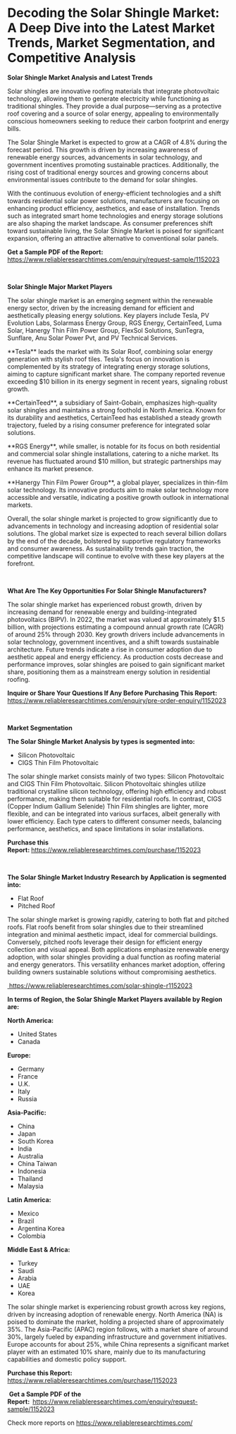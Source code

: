 <p><h1>Decoding the Solar Shingle Market: A Deep Dive into the Latest Market Trends, Market Segmentation, and Competitive Analysis</h1></p><p><strong>Solar Shingle Market Analysis and Latest Trends</strong></p>
<p><p>Solar shingles are innovative roofing materials that integrate photovoltaic technology, allowing them to generate electricity while functioning as traditional shingles. They provide a dual purpose—serving as a protective roof covering and a source of solar energy, appealing to environmentally conscious homeowners seeking to reduce their carbon footprint and energy bills.</p><p>The Solar Shingle Market is expected to grow at a CAGR of 4.8% during the forecast period. This growth is driven by increasing awareness of renewable energy sources, advancements in solar technology, and government incentives promoting sustainable practices. Additionally, the rising cost of traditional energy sources and growing concerns about environmental issues contribute to the demand for solar shingles. </p><p>With the continuous evolution of energy-efficient technologies and a shift towards residential solar power solutions, manufacturers are focusing on enhancing product efficiency, aesthetics, and ease of installation. Trends such as integrated smart home technologies and energy storage solutions are also shaping the market landscape. As consumer preferences shift toward sustainable living, the Solar Shingle Market is poised for significant expansion, offering an attractive alternative to conventional solar panels.</p></p>
<p><strong>Get a Sample PDF of the Report:&nbsp;</strong> <a href="https://www.reliableresearchtimes.com/enquiry/request-sample/1152023?utm_campaign=2627&utm_medium=2&utm_source=Github&utm_content=ia&utm_term=07042025&utm_id=solar-shingle">https://www.reliableresearchtimes.com/enquiry/request-sample/1152023</a></p>
<p>&nbsp;</p>
<p><strong>Solar Shingle Major Market Players</strong></p>
<p><p>The solar shingle market is an emerging segment within the renewable energy sector, driven by the increasing demand for efficient and aesthetically pleasing energy solutions. Key players include Tesla, PV Evolution Labs, Solarmass Energy Group, RGS Energy, CertainTeed, Luma Solar, Hanergy Thin Film Power Group, FlexSol Solutions, SunTegra, Sunflare, Anu Solar Power Pvt, and PV Technical Services.</p><p>**Tesla** leads the market with its Solar Roof, combining solar energy generation with stylish roof tiles. Tesla's focus on innovation is complemented by its strategy of integrating energy storage solutions, aiming to capture significant market share. The company reported revenue exceeding $10 billion in its energy segment in recent years, signaling robust growth.</p><p>**CertainTeed**, a subsidiary of Saint-Gobain, emphasizes high-quality solar shingles and maintains a strong foothold in North America. Known for its durability and aesthetics, CertainTeed has established a steady growth trajectory, fueled by a rising consumer preference for integrated solar solutions.</p><p>**RGS Energy**, while smaller, is notable for its focus on both residential and commercial solar shingle installations, catering to a niche market. Its revenue has fluctuated around $10 million, but strategic partnerships may enhance its market presence.</p><p>**Hanergy Thin Film Power Group**, a global player, specializes in thin-film solar technology. Its innovative products aim to make solar technology more accessible and versatile, indicating a positive growth outlook in international markets.</p><p>Overall, the solar shingle market is projected to grow significantly due to advancements in technology and increasing adoption of residential solar solutions. The global market size is expected to reach several billion dollars by the end of the decade, bolstered by supportive regulatory frameworks and consumer awareness. As sustainability trends gain traction, the competitive landscape will continue to evolve with these key players at the forefront.</p></p>
<p>&nbsp;</p>
<p><strong>What Are The Key Opportunities For Solar Shingle Manufacturers?</strong></p>
<p><p>The solar shingle market has experienced robust growth, driven by increasing demand for renewable energy and building-integrated photovoltaics (BIPV). In 2022, the market was valued at approximately $1.5 billion, with projections estimating a compound annual growth rate (CAGR) of around 25% through 2030. Key growth drivers include advancements in solar technology, government incentives, and a shift towards sustainable architecture. Future trends indicate a rise in consumer adoption due to aesthetic appeal and energy efficiency. As production costs decrease and performance improves, solar shingles are poised to gain significant market share, positioning them as a mainstream energy solution in residential roofing.</p></p>
<p><strong>Inquire or Share Your Questions If Any Before Purchasing This Report:</strong> <a href="https://www.reliableresearchtimes.com/enquiry/pre-order-enquiry/1152023?utm_campaign=2627&utm_medium=2&utm_source=Github&utm_content=ia&utm_term=07042025&utm_id=solar-shingle">https://www.reliableresearchtimes.com/enquiry/pre-order-enquiry/1152023</a></p>
<p>&nbsp;</p>
<p><strong>Market Segmentation</strong></p>
<p><strong>The Solar Shingle Market Analysis by types is segmented into:</strong></p>
<p><ul><li>Silicon Photovoltaic</li><li>CIGS Thin Film Photovoltaic</li></ul></p>
<p><p>The solar shingle market consists mainly of two types: Silicon Photovoltaic and CIGS Thin Film Photovoltaic. Silicon Photovoltaic shingles utilize traditional crystalline silicon technology, offering high efficiency and robust performance, making them suitable for residential roofs. In contrast, CIGS (Copper Indium Gallium Selenide) Thin Film shingles are lighter, more flexible, and can be integrated into various surfaces, albeit generally with lower efficiency. Each type caters to different consumer needs, balancing performance, aesthetics, and space limitations in solar installations.</p></p>
<p><strong>Purchase this Report:&nbsp;</strong><a href="https://www.reliableresearchtimes.com/purchase/1152023?utm_campaign=2627&utm_medium=2&utm_source=Github&utm_content=ia&utm_term=07042025&utm_id=solar-shingle">https://www.reliableresearchtimes.com/purchase/1152023</a></p>
<p>&nbsp;</p>
<p><strong>The Solar Shingle Market Industry Research by Application is segmented into:</strong></p>
<p><ul><li>Flat Roof</li><li>Pitched Roof</li></ul></p>
<p><p>The solar shingle market is growing rapidly, catering to both flat and pitched roofs. Flat roofs benefit from solar shingles due to their streamlined integration and minimal aesthetic impact, ideal for commercial buildings. Conversely, pitched roofs leverage their design for efficient energy collection and visual appeal. Both applications emphasize renewable energy adoption, with solar shingles providing a dual function as roofing material and energy generators. This versatility enhances market adoption, offering building owners sustainable solutions without compromising aesthetics.</p></p>
<p><a href="https://www.reliableresearchtimes.com/solar-shingle-r1152023?utm_campaign=2627&utm_medium=2&utm_source=Github&utm_content=ia&utm_term=07042025&utm_id=solar-shingle">&nbsp;https://www.reliableresearchtimes.com/solar-shingle-r1152023</a></p>
<p><strong>In terms of Region, the Solar Shingle Market Players available by Region are:</strong></p>
<p>
    <p> <strong> North America: </strong>
        <ul>
            <li>United States</li>
            <li>Canada</li>
        </ul>
        </p> 
    <p> <strong> Europe: </strong>
        <ul>
            <li>Germany</li>
            <li>France</li>
            <li>U.K.</li>
            <li>Italy</li>
            <li>Russia</li>
        </ul>
        </p> 
    <p> <strong> Asia-Pacific: </strong>
        <ul>
            <li>China</li>
            <li>Japan</li>
            <li>South Korea</li>
            <li>India</li>
            <li>Australia</li>
            <li>China Taiwan</li>
            <li>Indonesia</li>
            <li>Thailand</li>
            <li>Malaysia</li>
        </ul>
        </p> 
    <p> <strong> Latin America: </strong>
        <ul>
            <li>Mexico</li>
            <li>Brazil</li>
            <li>Argentina Korea</li>
            <li>Colombia</li>
        </ul>
        </p> 
    <p> <strong> Middle East & Africa: </strong>
        <ul>
            <li>Turkey</li>
            <li>Saudi</li>
            <li>Arabia</li>
            <li>UAE</li>
            <li>Korea</li>
        </ul>
    </p>
    </p>
<p><p>The solar shingle market is experiencing robust growth across key regions, driven by increasing adoption of renewable energy. North America (NA) is poised to dominate the market, holding a projected share of approximately 35%. The Asia-Pacific (APAC) region follows, with a market share of around 30%, largely fueled by expanding infrastructure and government initiatives. Europe accounts for about 25%, while China represents a significant market player with an estimated 10% share, mainly due to its manufacturing capabilities and domestic policy support.</p></p>
<p><strong>Purchase this Report: </strong><a href="https://www.reliableresearchtimes.com/purchase/1152023?utm_campaign=2627&utm_medium=2&utm_source=Github&utm_content=ia&utm_term=07042025&utm_id=solar-shingle">https://www.reliableresearchtimes.com/purchase/1152023</a></p>
<p>&nbsp;<strong>Get a Sample PDF of the Report:&nbsp;&nbsp;</strong><a href="https://www.reliableresearchtimes.com/enquiry/request-sample/1152023?utm_campaign=2627&utm_medium=2&utm_source=Github&utm_content=ia&utm_term=07042025&utm_id=solar-shingle">https://www.reliableresearchtimes.com/enquiry/request-sample/1152023</a></p>
<p><strong></strong></p>
<p>Check more reports on <a href="https://www.reliableresearchtimes.com/?utm_campaign=2627&utm_medium=2&utm_source=Github&utm_content=ia&utm_term=07042025&utm_id=solar-shingle">https://www.reliableresearchtimes.com/</a></p>
